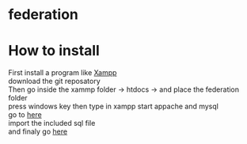 # federation

<h1>How to install</h1>
First install a program like <a href="https://www.apachefriends.org/index.html">Xampp</a>
<br>
download the git reposatory 
<br>
Then go inside the xammp folder -> htdocs -> and place the federation folder
<br>
press windows key then type in xampp start appache and mysql
<br>
go to <a href="localhost/phpmyadmin">here</a>
<br>
import the included sql file
<br>
and finaly go <a href="localhost/federation/federation/">here</a>
